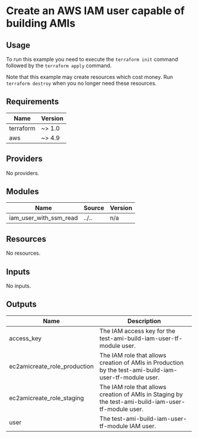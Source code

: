# Create an AWS IAM user capable of building AMIs #

## Usage ##

To run this example you need to execute the `terraform init` command
followed by the `terraform apply` command.

Note that this example may create resources which cost money. Run
`terraform destroy` when you no longer need these resources.

## Requirements ##

| Name | Version |
|------|---------|
| terraform | ~> 1.0 |
| aws | ~> 4.9 |

## Providers ##

No providers.

## Modules ##

| Name | Source | Version |
|------|--------|---------|
| iam\_user\_with\_ssm\_read | ../.. | n/a |

## Resources ##

No resources.

## Inputs ##

No inputs.

## Outputs ##

| Name | Description |
|------|-------------|
| access\_key | The IAM access key for the test-ami-build-iam-user-tf-module user. |
| ec2amicreate\_role\_production | The IAM role that allows creation of AMIs in Production by the test-ami-build-iam-user-tf-module user. |
| ec2amicreate\_role\_staging | The IAM role that allows creation of AMIs in Staging by the test-ami-build-iam-user-tf-module user. |
| user | The test-ami-build-iam-user-tf-module IAM user. |

